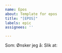 ```yaml
---
name: Epos
about: Template for epos
title: "[EPOS]"
labels: epic
assignees: ''

---
```


Som:
Ønsker jeg å:
Slik at:
